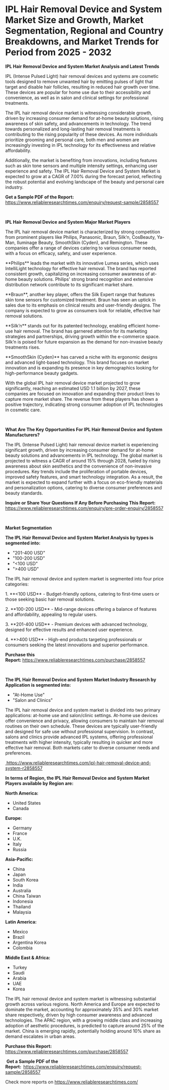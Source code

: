<p><h1>IPL Hair Removal Device and System Market Size and Growth, Market Segmentation, Regional and Country Breakdowns, and Market Trends for Period from 2025 -  2032</h1></p><p><strong>IPL Hair Removal Device and System Market Analysis and Latest Trends</strong></p>
<p><p>IPL (Intense Pulsed Light) hair removal devices and systems are cosmetic tools designed to remove unwanted hair by emitting pulses of light that target and disable hair follicles, resulting in reduced hair growth over time. These devices are popular for home use due to their accessibility and convenience, as well as in salon and clinical settings for professional treatments.</p><p>The IPL hair removal device market is witnessing considerable growth, driven by increasing consumer demand for at-home beauty solutions, rising awareness of skin safety, and advancements in technology. The trend towards personalized and long-lasting hair removal treatments is contributing to the rising popularity of these devices. As more individuals prioritize grooming and personal care, both men and women are increasingly investing in IPL technology for its effectiveness and relative affordability.</p><p>Additionally, the market is benefiting from innovations, including features such as skin tone sensors and multiple intensity settings, enhancing user experience and safety. The IPL Hair Removal Device and System Market is expected to grow at a CAGR of 7.00% during the forecast period, reflecting the robust potential and evolving landscape of the beauty and personal care industry.</p></p>
<p><strong>Get a Sample PDF of the Report:&nbsp;</strong> <a href="https://www.reliableresearchtimes.com/enquiry/request-sample/2858557?utm_campaign=3067&utm_medium=2&utm_source=Github&utm_content=ia&utm_term=12032025&utm_id=ipl-hair-removal-device-and-system">https://www.reliableresearchtimes.com/enquiry/request-sample/2858557</a></p>
<p>&nbsp;</p>
<p><strong>IPL Hair Removal Device and System Major Market Players</strong></p>
<p><p>The IPL hair removal device market is characterized by strong competition from prominent players like Philips, Panasonic, Braun, Silk’n, CosBeauty, Ya-Man, Iluminage Beauty, SmoothSkin (Cyden), and Remington. These companies offer a range of devices catering to various consumer needs, with a focus on efficacy, safety, and user experience.</p><p>**Philips** leads the market with its innovative Lumea series, which uses IntelliLight technology for effective hair removal. The brand has reported consistent growth, capitalizing on increasing consumer awareness of at-home beauty solutions. Philips' strong brand recognition and extensive distribution network contribute to its significant market share.</p><p>**Braun**, another key player, offers the Silk Expert range that features skin tone sensors for customized treatment. Braun has seen an uptick in sales due to its emphasis on clinical results and user-friendly designs. The company is expected to grow as consumers look for reliable, effective hair removal solutions.</p><p>**Silk’n** stands out for its patented technology, enabling efficient home-use hair removal. The brand has garnered attention for its marketing strategies and partnerships, driving growth within the e-commerce space. Silk’n is poised for future expansion as the demand for non-invasive beauty treatments rises.</p><p>**SmoothSkin (Cyden)** has carved a niche with its ergonomic designs and advanced light-based technology. This brand focuses on market innovation and is expanding its presence in key demographics looking for high-performance beauty gadgets.</p><p>With the global IPL hair removal device market projected to grow significantly, reaching an estimated USD 1.1 billion by 2027, these companies are focused on innovation and expanding their product lines to capture more market share. The revenue from these players has shown a positive trajectory, indicating strong consumer adoption of IPL technologies in cosmetic care.</p></p>
<p>&nbsp;</p>
<p><strong>What Are The Key Opportunities For IPL Hair Removal Device and System Manufacturers?</strong></p>
<p><p>The IPL (Intense Pulsed Light) hair removal device market is experiencing significant growth, driven by increasing consumer demand for at-home beauty solutions and advancements in IPL technology. The global market is projected to witness a CAGR of around 15% through 2028, fueled by rising awareness about skin aesthetics and the convenience of non-invasive procedures. Key trends include the proliferation of portable devices, improved safety features, and smart technology integration. As a result, the market is expected to expand further with a focus on eco-friendly materials and personalization options, catering to diverse consumer preferences and beauty standards.</p></p>
<p><strong>Inquire or Share Your Questions If Any Before Purchasing This Report:</strong> <a href="https://www.reliableresearchtimes.com/enquiry/pre-order-enquiry/2858557?utm_campaign=3067&utm_medium=2&utm_source=Github&utm_content=ia&utm_term=12032025&utm_id=ipl-hair-removal-device-and-system">https://www.reliableresearchtimes.com/enquiry/pre-order-enquiry/2858557</a></p>
<p>&nbsp;</p>
<p><strong>Market Segmentation</strong></p>
<p><strong>The IPL Hair Removal Device and System Market Analysis by types is segmented into:</strong></p>
<p><ul><li>"201-400 USD"</li><li>"100-200 USD"</li><li>"<100 USD"</li><li>">400 USD"</li></ul></p>
<p><p>The IPL hair removal device and system market is segmented into four price categories: </p><p>1. **<100 USD** - Budget-friendly options, catering to first-time users or those seeking basic hair removal solutions.</p><p>2. **100-200 USD** - Mid-range devices offering a balance of features and affordability, appealing to regular users.</p><p>3. **201-400 USD** - Premium devices with advanced technology, designed for effective results and enhanced user experience.</p><p>4. **>400 USD** - High-end products targeting professionals or consumers seeking the latest innovations and superior performance.</p></p>
<p><strong>Purchase this Report:&nbsp;</strong><a href="https://www.reliableresearchtimes.com/purchase/2858557?utm_campaign=3067&utm_medium=2&utm_source=Github&utm_content=ia&utm_term=12032025&utm_id=ipl-hair-removal-device-and-system">https://www.reliableresearchtimes.com/purchase/2858557</a></p>
<p>&nbsp;</p>
<p><strong>The IPL Hair Removal Device and System Market Industry Research by Application is segmented into:</strong></p>
<p><ul><li>"At-Home Use"</li><li>"Salon and Clinics"</li></ul></p>
<p><p>The IPL hair removal device and system market is divided into two primary applications: at-home use and salon/clinic settings. At-home use devices offer convenience and privacy, allowing consumers to maintain hair removal routines on their own schedule. These devices are typically user-friendly and designed for safe use without professional supervision. In contrast, salons and clinics provide advanced IPL systems, offering professional treatments with higher intensity, typically resulting in quicker and more effective hair removal. Both markets cater to diverse consumer needs and preferences.</p></p>
<p><a href="https://www.reliableresearchtimes.com/ipl-hair-removal-device-and-system-r2858557?utm_campaign=3067&utm_medium=2&utm_source=Github&utm_content=ia&utm_term=12032025&utm_id=ipl-hair-removal-device-and-system">&nbsp;https://www.reliableresearchtimes.com/ipl-hair-removal-device-and-system-r2858557</a></p>
<p><strong>In terms of Region, the IPL Hair Removal Device and System Market Players available by Region are:</strong></p>
<p>
    <p> <strong> North America: </strong>
        <ul>
            <li>United States</li>
            <li>Canada</li>
        </ul>
        </p> 
    <p> <strong> Europe: </strong>
        <ul>
            <li>Germany</li>
            <li>France</li>
            <li>U.K.</li>
            <li>Italy</li>
            <li>Russia</li>
        </ul>
        </p> 
    <p> <strong> Asia-Pacific: </strong>
        <ul>
            <li>China</li>
            <li>Japan</li>
            <li>South Korea</li>
            <li>India</li>
            <li>Australia</li>
            <li>China Taiwan</li>
            <li>Indonesia</li>
            <li>Thailand</li>
            <li>Malaysia</li>
        </ul>
        </p> 
    <p> <strong> Latin America: </strong>
        <ul>
            <li>Mexico</li>
            <li>Brazil</li>
            <li>Argentina Korea</li>
            <li>Colombia</li>
        </ul>
        </p> 
    <p> <strong> Middle East & Africa: </strong>
        <ul>
            <li>Turkey</li>
            <li>Saudi</li>
            <li>Arabia</li>
            <li>UAE</li>
            <li>Korea</li>
        </ul>
    </p>
    </p>
<p><p>The IPL hair removal device and system market is witnessing substantial growth across various regions. North America and Europe are expected to dominate the market, accounting for approximately 35% and 30% market share respectively, driven by high consumer awareness and advanced technologies. The APAC region, with a growing middle class and increasing adoption of aesthetic procedures, is predicted to capture around 25% of the market. China is emerging rapidly, potentially holding around 10% share as demand escalates in urban areas.</p></p>
<p><strong>Purchase this Report: </strong><a href="https://www.reliableresearchtimes.com/purchase/2858557?utm_campaign=3067&utm_medium=2&utm_source=Github&utm_content=ia&utm_term=12032025&utm_id=ipl-hair-removal-device-and-system">https://www.reliableresearchtimes.com/purchase/2858557</a></p>
<p>&nbsp;<strong>Get a Sample PDF of the Report:&nbsp;&nbsp;</strong><a href="https://www.reliableresearchtimes.com/enquiry/request-sample/2858557?utm_campaign=3067&utm_medium=2&utm_source=Github&utm_content=ia&utm_term=12032025&utm_id=ipl-hair-removal-device-and-system">https://www.reliableresearchtimes.com/enquiry/request-sample/2858557</a></p>
<p><strong></strong></p>
<p>Check more reports on <a href="https://www.reliableresearchtimes.com/?utm_campaign=3067&utm_medium=2&utm_source=Github&utm_content=ia&utm_term=12032025&utm_id=ipl-hair-removal-device-and-system">https://www.reliableresearchtimes.com/</a></p>